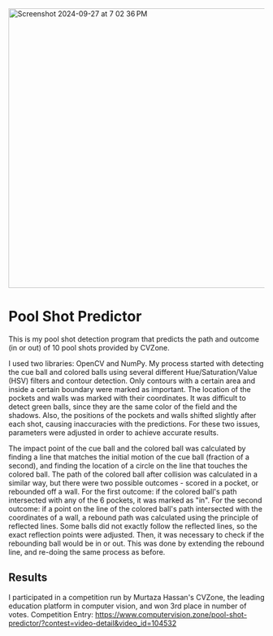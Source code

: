 <img width="550" alt="Screenshot 2024-09-27 at 7 02 36 PM" src="https://github.com/user-attachments/assets/2536375b-bea3-4a21-be91-11296d3f771d">

# Pool Shot Predictor
This is my pool shot detection program that predicts the path and outcome (in or out) of 10 pool shots provided by CVZone. 

I used two libraries: OpenCV and NumPy. My process started with detecting the cue ball and colored balls using several different Hue/Saturation/Value (HSV) filters and contour detection. Only contours with a certain area and inside a certain boundary were marked as important. The location of the pockets and walls was marked with their coordinates. It was difficult to detect green balls, since they are the same color of the field and the shadows. Also, the positions of the pockets and walls shifted slightly after each shot, causing inaccuracies with the predictions. For these two issues, parameters were adjusted in order to achieve accurate results. 

The impact point of the cue ball and the colored ball was calculated by finding a line that matches the initial motion of the cue ball (fraction of a second), and finding the location of a circle on the line that touches the colored ball. The path of the colored ball after collision was calculated in a similar way, but there were two possible outcomes - scored in a pocket, or rebounded off a wall. For the first outcome: if the colored ball's path intersected with any of the 6 pockets, it was marked as "in". For the second outcome: if a point on the line of the colored ball's path intersected with the coordinates of a wall, a rebound path was calculated using the principle of reflected lines. Some balls did not exactly follow the reflected lines, so the exact reflection points were adjusted. Then, it was necessary to check if the rebounding ball would be in or out. This was done by extending the rebound line, and re-doing the same process as before.

## Results
I participated in a competition run by Murtaza Hassan's CVZone, the leading education platform in computer vision, and won 3rd place in number of votes.
Competition Entry: https://www.computervision.zone/pool-shot-predictor/?contest=video-detail&video_id=104532
